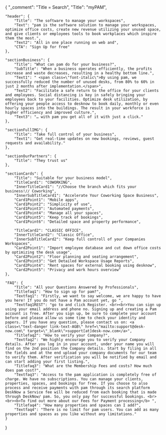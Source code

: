 {
	"_comment": "Title = Search", 
    "Title": "myPAM",

	"header": {
		"Title": "The software to manage your workspaces",
		"Text": "pam is the software solution to manage your workspaces, optimize office costs, create new revenue utilizing your unused space, and give clients or employees tools to book workplaces which inspire them the most.",
		"Text2": "All in one place running on web and",
		"CTA": "Sign Up for free"
	},

	"sectionBusiness": {
		"Title": "What can pam do for your business?",
		"SubTitle": "When a business operates efficiently, the profits increase and waste decreases, resulting in a healthy bottom line.",
		"Text1": " <span class=\"font-italic\">By using pam, we successfully reduced the number of unused desks, from 80% to 60% in just 2 months after implementation.</span>",
		"Text2": "Facilitate a safe return to the office for your clients and employees. Social distancing is key in safely bringing your employees back to your facilities. Optimize desk utilization, by offering your people access to desknow to book daily, monthly or even hourly spaces into the buildings. The result in your workforce is higher efficiency and improved culture.",
		"Text3": "… with pam you get all of it with just a click."
	},

	"sectionFullIMG": {
		"Title": "Take full control of your business",
		"Text1": "Get real-time updates on new bookings, reviews, guest requests and availability."
	},

	"sectionOurPartners": {
		"Title": "They trust us"
	},

	"sectionCards": {
		"Title": "Suitable for your business model",
		"TitleCard1": "COWORKING",
		"InnerTitleCard1": "//Choose the branch which fits your business!// Coworking",
		"InnerSubTitleCard1": "Accelerate Your Coworking Space Business",
		"Card1Point1": "Mobile apps",
		"Card1Point2": "Simplicity of use",
		"Card1Point3": "Automated payments",
		"Card1Point4": "Manage all your spaces",
		"Card1Point5": "Keep track of bookings",
		"Card1Point6": "Detailed space and property performance",

		"TitleCard2": "CLASSIC OFFICE",
		"InnerTitleCard2": "Classic Office",
		"InnerSubTitleCard2": "Keep full controll of your Companies Workspaces",
		"Card2Point1": "Import employee database and cut down office costs by optimizing the desk usage",
		"Card2Point2": "Floor planning and seating arrangement",
		"Card2Point3": "Get Detailed Workspace Usage Reports",
		"Card2Point4": "Rent spaces for external booking using desknow",
		"Card2Point5": "Privacy and work hours overview"
	},

	"FAQ": {
		"Title": "All your Questions Answered by Professionals",
		"Titlefaq1": "How to sign up for pam?",
		"Textfaq1": "Firstly, we want to say welcome, we are happy to have you here! If you do not have a Pam account yet, go ",
		"Textfaq1REST": "go to and click Register. <br><br>You can sign up using your email address and phone no. Signing up and creating a Pam account is free. After you sign up, be sure to complete your account before and please allow us some time to check your identity and papers. If you have any question, please contact us on: <a class=\"text-danger link-text-AGB\" href=\"mailto:support@desk-now.com\" target=\"_blank\">support[at]desk-now.com</a>",
		"Titlefaq2": "How to verify your Company?",
		"Textfaq2": "We highly encourage you to verify your Company details. After you log in in your account, under your name you will find on the 2nd position the Company details. Start by filing in all the fields and at the end upload your company documents for our team to verify them. After verification you will be notified by email and can start adding your first listing.",
		"Titlefaq3": "What are the Membership Fees and costs? How much does pam cost?",
		"Textfaq3": "Access to the pam application is completely free of charge. We have no subscriptions. You can manage your clients, properties, spaces, and bookings for free. If you choose to also process and receive payments with pam through its search platform DeskNow a Service fee will be reduced from each booking that is made through DeskNow/ pam. So, you only pay for successful bookings. <br><br><b>To find out more about our Fees for Payment processing</b> ",
		"Titlefaq4": "How many properties and spaces can I add?",
		"Textfaq4": "There is no limit for pam users. You can add as many properties and spaces as you like without any limitations."
	}
}
